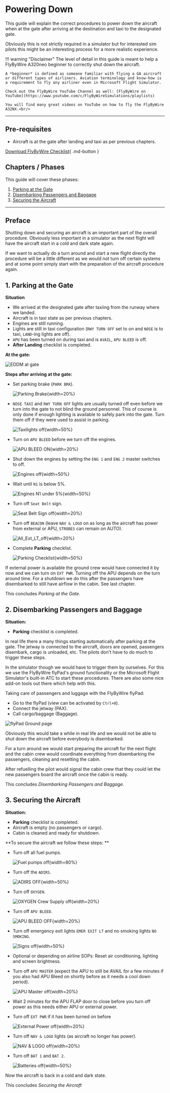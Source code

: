 # Powering Down

This guide will explain the correct procedures to power down the aircraft when at the gate after arriving at the destination and taxi to the designated gate.

Obviously this is not strictly required in a simulator but for interested sim pilots this might be an interesting process for a more realistic experience.

!!! warning "Disclaimer"
    The level of detail in this guide is meant to help a FlyByWire A320neo
    beginner to correctly shut down the aircraft.

    A *beginner* is defined as someone familiar with flying a GA aircraft
    or different types of airliners. Aviation terminology and know-how is
    a requirement to fly any airliner even in Microsoft Flight Simulator.

    Check out the FlyByWire YouTube Channel as well: [FlyByWire on YouTube](https://www.youtube.com/c/FlyByWireSimulations/playlists)

    You will find many great videos on YouTube on how to fly the FlyByWire A32NX.<br/>

---

## Pre-requisites

- Aircraft is at the gate after landing and taxi as per previous chapters.

[Download FlyByWire Checklist](../assets/FBW_A32NX_CHECKLIST.pdf){ .md-button }

## Chapters / Phases

This guide will cover these phases:

1. [Parking at the Gate](#1-parking-at-the-gate)
2. [Disembarking Passengers and Baggage](#2-disembarking-passengers-and-baggage)
3. [Securing the Aircraft](#3-securing-the-aircraft)

---

## Preface
Shutting down and securing an aircraft is an important part of the overall procedure. Obviously less important in a simulator as the next flight will have the aircraft start in a cold and dark state again.

If we want to actually do a turn around and start a new flight directly the procedure will be a little different as we would not turn off certain systems and at some point simply start with the preparation of the aircraft procedure again.

## 1. Parking at the Gate

**Situation**

- We arrived at the designated gate after taxiing from the runway where we landed.
- Aircraft is in taxi state as per previous chapters.
- Engines are still running.
- Lights are still in taxi configuration (`RWY TURN OFF` set to on and `NOSE` is to taxi, `LAND`-ing lights are off).
- `APU` has been turned on during taxi and is `AVAIL`, `APU BLEED` is off.
- **After Landing** checklist is completed.


**At the gate:**

![EDDM at gate](../assets/beginner-guide/powering-down/EDDM-at-gate.png "EDDM at gate")

**Steps after arriving at the gate:**

- Set parking brake (`PARK BRK`).

    ![Parking Brake](../assets/beginner-guide/powering-down/Parking-Brake.png "Parking Brake"){width=20%}

- `NOSE TAXI` and `RWY TURN OFF` lights are usually turned off even before we turn into the gate to not blind the ground personnel. This of course is only done if enough lighting is available to safely park into the gate. Turn them off if they were used to assist in parking.

    ![Taxilights off](../assets/beginner-guide/powering-down/Lights-Taxi-off.png "Taxilights off"){width=50%}

- Turn on `APU BLEED` before we turn off the engines.

    ![APU BLEED ON](../assets/beginner-guide/powering-down/APU-BLEED-on.png "APU BLEED ON"){width=20%}

- Shut down the engines by setting the `ENG 1` and `ENG 2` master switches to off.

    ![Engines off](../assets/beginner-guide/powering-down/ENG-off.png "Engines off"){width=50%}

- Wait until `N1` is below 5%.

    ![Engines N1 under 5%](../assets/beginner-guide/powering-down/ENG-N1-u5.png "Engines N1 under 5%"){width=50%}

- Turn off `Seat Belt` sign.

    ![Seat Belt Sign off](../assets/beginner-guide/powering-down/Seatbelt-off.png "Seat Belt Sign off"){width=20%}

- Turn off `BEACON` (leave `NAV & LOGO` on as long as the aircraft has power from external or APU, `STROBES` can remain on AUTO).

    ![All_Ext_LT_off](../assets/beginner-guide/powering-down/Beacon-off.png){width=20%}

- Complete **Parking** checklist.

    ![Parking Checklist](../assets/beginner-guide/powering-down/Parking-checklist.png "Parking Checklist"){width=50%}

If external power is available the ground crew would have connected it by now and we can turn on `EXT PWR`. Turning off the APU depends on the turn around time. For a shutdown we do this after the passengers have disembarked to still have airflow in the cabin. See last chapter.

This concludes *Parking at the Gate*.

## 2. Disembarking Passengers and Baggage

**Situation:**

- **Parking** checklist is completed.

In real life there a many things starting automatically after parking at the gate. The jetway is connected to the aircraft, doors are opened, passengers disembark, cargo is unloaded, etc. The pilots don't have to do much to trigger these steps.

In the simulator though we would have to trigger them by ourselves. For this we use the FlyByWire flyPad's ground functionality or the Microsoft Flight Simulator's built-in ATC to start these procedures. There are also some nice add-on tools out there which help with this.

Taking care of passengers and luggage with the FlyByWire flyPad:

- Go to the flyPad (view can be activated by `Ctrl+0`).
- Connect the jetway (PAX).
- Call cargo/baggage (Baggage).

![flyPad Ground page](../assets/beginner-guide/powering-down/FlyPad-Ground.png "flyPad Ground page")

Obviously this would take a while in real life and we would not be able to shut down the aircraft before everybody is disembarked.

For a turn around we would start preparing the aircraft for the next flight and the cabin crew would coordinate everything from disembarking the passengers, cleaning and resetting the cabin.

After refuelling the pilot would signal the cabin crew that they could let the new passengers board the aircraft once the cabin is ready.

This concludes *Disembarking Passengers and Baggage*.

## 3. Securing the Aircraft

**Situation:**

- **Parking** checklist is completed.
- Aircraft is empty (no passengers or cargo).
- Cabin is cleaned and ready for shutdown.

**To secure the aircraft we follow these steps: **

- Turn off all fuel pumps.

    ![Fuel pumps off](../assets/beginner-guide/powering-down/FUEL-PUMS-off.png "Fuel pumps off"){width=80%}

- Turn off the `ADIRS`.

    ![ADIRS OFF](../assets/beginner-guide/powering-down/ADIRS.png "ADIRS OFF"){width=50%}

- Turn off `OXYGEN`.

    ![OXYGEN Crew Supply off](../assets/beginner-guide/powering-down/OXYGEN-Crew-Supply.png "OXYGEN Crew Supply off"){width=20%}

- Turn off `APU BLEED`.

    ![APU BLEED OFF](../assets/beginner-guide/powering-down/APU-BLEED-off.png "APU BLEED OFF"){width=20%}

- Turn off emergency exit lights `EMER EXIT LT` and no smoking lights `NO SMOKING`.

    ![Signs off](../assets/beginner-guide/powering-down/SIGNS-Off.png "Signs off"){width=50%}

- Optional or depending on airline SOPs: Reset air conditioning, lighting and screen brightness.
- Turn off `APU MASTER` (expect the APU to still be AVAIL for a few minutes if you also had APU Bleed on shortly before as it needs a cool down period).

    ![APU Master off](../assets/beginner-guide/powering-down/APU-Master-off.png "APU Master off"){width=20%}

- Wait 2 minutes for the APU FLAP door to close before you turn off power as this needs either APU or external power.
- Turn off `EXT PWR` if it has been turned on before

    ![External Power off](../assets/beginner-guide/powering-down/EXT-PWR-off.png "External Power off"){width=20%}

- Turn off `NAV & LOGO` lights (as aircraft no longer has power).

    ![NAV & LOGO off](../assets/beginner-guide/powering-down/NAV-off-1.png "NAV & LOGO off"){width=20%}

- Turn off `BAT 1` and `BAT 2`.

    ![Batteries off](../assets/beginner-guide/powering-down/BAT-off.png "Batteries off"){width=50%}

Now the aircraft is back in a cold and dark state.

This concludes *Securing the Aircraft*

